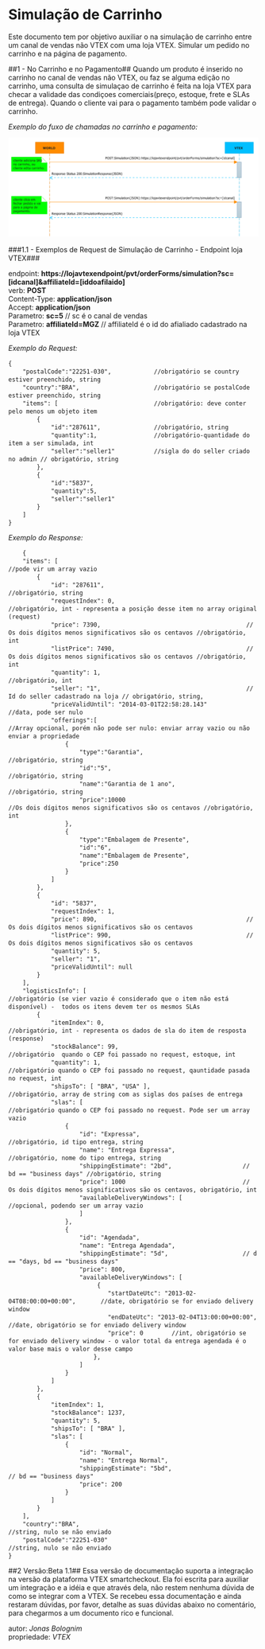 # Simulação de Carrinho #

Este documento tem por objetivo auxiliar o na simulação de carrinho entre um canal de vendas não VTEX com uma loja  VTEX. Simular um pedido no carrinho e na página de pagamento.

##1 - No Carrinho e no Pagamento##
Quando um produto é inserido no carrinho no canal de vendas não VTEX, ou faz se alguma edição no carrinho, uma consulta de simulaçao de carrinho é feita na loja VTEX para checar a validade das condiçoes comerciais(preço, estoque, frete e SLAs de entrega). Quando o cliente vai para o pagamento também pode validar o carrinho.

*Exemplo do fuxo de chamadas no carrinho e pagamento:*  

![alt text](fechamento-canal-nao-vtex.PNG "Fechamento do pedido no marketplace")  

###1.1 - Exemplos de Request de Simulação de Carrinho - Endpoint loja VTEX###

endpoint: **https://lojavtexendpoint/pvt/orderForms/simulation?sc=[idcanal]&affiliateId=[iddoafilaido]**  
verb: **POST**  
Content-Type: **application/json**  
Accept: **application/json**  
Parametro: **sc=5** // sc é o canal de vendas  
Parametro: **affiliateId=MGZ** // affiliateId é o id do afialiado cadastrado na loja VTEX

*Exemplo do Request:*  

	{
        "postalCode":"22251-030",            //obrigatório se country estiver preenchido, string
        "country":"BRA",                     //obrigatório se postalCode estiver preenchido, string      
        "items": [                           //obrigatório: deve conter pelo menos um objeto item
            {
                "id":"287611",               //obrigatório, string
                "quantity":1,                //obrigatório-quantidade do item a ser simulada, int
                "seller":"seller1"           //sigla do do seller criado no admin // obrigatório, string
            },
            {
                "id":"5837",
                "quantity":5,
                "seller":"seller1"
            }
        ]
    }


*Exemplo do Response:*

	    {
        "items": [                                                     //pode vir um array vazio
            {
                "id": "287611",                                        //obrigatório, string
                "requestIndex": 0,                                     //obrigatório, int - representa a posição desse item no array original (request)
                "price": 7390,                                         // Os dois dígitos menos significativos são os centavos //obrigatório, int
                "listPrice": 7490,                                     // Os dois dígitos menos significativos são os centavos //obrigatório, int
                "quantity": 1,                                         //obrigatório, int
                "seller": "1",                                         // Id do seller cadastrado na loja // obrigatório, string,
                "priceValidUntil": "2014-03-01T22:58:28.143"           //data, pode ser nulo
                "offerings":[                                           //Array opcional, porém não pode ser nulo: enviar array vazio ou não enviar a propriedade
                    {
                        "type":"Garantia",                               //obrigatório, string
                        "id":"5",                                       //obrigatório, string
                        "name":"Garantia de 1 ano",                       //obrigatório, string
                        "price":10000                                   //Os dois dígitos menos significativos são os centavos //obrigatório, int
                    },
                    {
                        "type":"Embalagem de Presente",
                        "id":"6",
                        "name":"Embalagem de Presente",
                        "price":250                                       
                    }
                ]
            },
            {
                "id": "5837",
                "requestIndex": 1,
                "price": 890,                                          // Os dois dígitos menos significativos são os centavos
                "listPrice": 990,                                      // Os dois dígitos menos significativos são os centavos
                "quantity": 5,
                "seller": "1",	
                "priceValidUntil": null
            }
        ],
        "logisticsInfo": [                                            //obrigatório (se vier vazio é considerado que o item não está disponível) -  todos os itens devem ter os mesmos SLAs
            {
                "itemIndex": 0,                                       //obrigatório, int - representa os dados de sla do item de resposta (response)
                "stockBalance": 99,                                   //obrigatório  quando o CEP foi passado no request, estoque, int
                "quantity": 1,                                        //obrigatório quando o CEP foi passado no request, qauntidade pasada no request, int
                "shipsTo": [ "BRA", "USA" ],                          //obrigatório, array de string com as siglas dos países de entrega
                "slas": [                                             //obrigatório quando o CEP foi passado no request. Pode ser um array vazio
                    {
                        "id": "Expressa",                             //obrigatório, id tipo entrega, string
                        "name": "Entrega Expressa",                   //obrigatório, nome do tipo entrega, string
                        "shippingEstimate": "2bd",                    // bd == "business days" //obrigatório, string
                        "price": 1000                                 // Os dois dígitos menos significativos são os centavos, obrigatório, int
                        "availableDeliveryWindows": [                 //opcional, podendo ser um array vazio
                        ]
                    },
                    {
                        "id": "Agendada",
                        "name": "Entrega Agendada",
                        "shippingEstimate": "5d",                     // d == "days, bd == "business days"
                        "price": 800,
                        "availableDeliveryWindows": [
                             {
                                "startDateUtc": "2013-02-04T08:00:00+00:00",       //date, obrigatório se for enviado delivery window
                                "endDateUtc": "2013-02-04T13:00:00+00:00",         //date, obrigatório se for enviado delivery window
                                "price": 0        //int, obrigatório se for enviado delivery window - o valor total da entrega agendada é o valor base mais o valor desse campo
                            },
                        ]
                    }
                ]
            },
            {
                "itemIndex": 1,
                "stockBalance": 1237,
                "quantity": 5,
                "shipsTo": [ "BRA" ],
                "slas": [
                    {
                        "id": "Normal",
                        "name": "Entrega Normal",
                        "shippingEstimate": "5bd",                                  // bd == "business days"
                        "price": 200
                    }
                ]
            }
        ],
        "country":"BRA",                                           //string, nulo se não enviado
        "postalCode":"22251-030"                                   //string, nulo se não enviado    
    }


##2 Versão:Beta 1.1##
Essa versão de documentação suporta a integração na versão da plataforma VTEX smartcheckout. Ela foi escrita para auxiliar um integração e a idéia e que através dela, não  restem nenhuma dúvida de como se integrar com a VTEX. Se recebeu essa documentação e ainda restaram dúvidas, por favor, detalhe as suas dúvidas abaixo no comentário, para chegarmos a um documento rico e funcional.

 
autor: _Jonas Bolognim_  
propriedade: _VTEX_